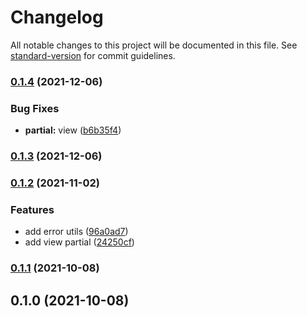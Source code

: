 # Changelog

All notable changes to this project will be documented in this file. See [standard-version](https://github.com/conventional-changelog/standard-version) for commit guidelines.

### [0.1.4](https://github.com/nbarinov/cra-template-vkma/compare/v0.1.3...v0.1.4) (2021-12-06)


### Bug Fixes

* **partial:** view ([b6b35f4](https://github.com/nbarinov/cra-template-vkma/commit/b6b35f4d091bf7523074000c09b8fd911cbf208f))

### [0.1.3](https://github.com/nbarinov/cra-template-vkma/compare/v0.1.2...v0.1.3) (2021-12-06)

### [0.1.2](https://github.com/nbarinov/cra-template-vkma/compare/v0.1.1...v0.1.2) (2021-11-02)


### Features

* add error utils ([96a0ad7](https://github.com/nbarinov/cra-template-vkma/commit/96a0ad7f3b9b3a713d71d671cce9b48c1ebaf9df))
* add view partial ([24250cf](https://github.com/nbarinov/cra-template-vkma/commit/24250cf8e03d699367ed4be643d9142491727e79))

### [0.1.1](https://github.com/nbarinov/cra-template-vkma/compare/v0.1.0...v0.1.1) (2021-10-08)

## 0.1.0 (2021-10-08)
